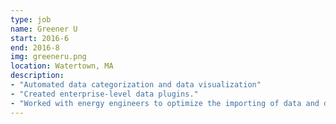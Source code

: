 ```yaml
---
type: job
name: Greener U
start: 2016-6
end: 2016-8
img: greeneru.png
location: Watertown, MA
description: 
- "Automated data categorization and data visualization"
- "Created enterprise-level data plugins."
- "Worked with energy engineers to optimize the importing of data and data visualization"
---
```


